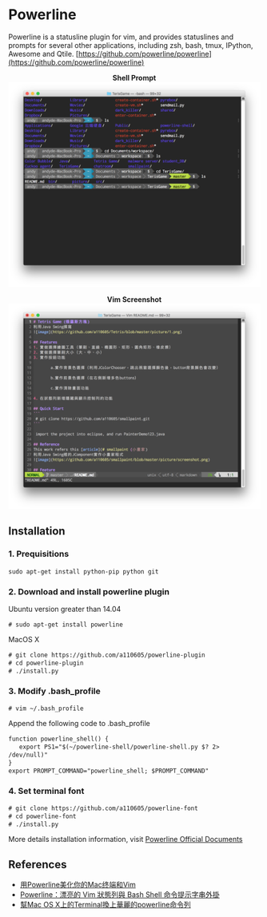 # Powerline 
Powerline is a statusline plugin for vim, and provides statuslines and prompts for several other applications, including zsh, bash, tmux, IPython, Awesome and Qtile.
[https://github.com/powerline/powerline](https://github.com/powerline/powerline)

<p align="center">
  <b> Shell Prompt </b><br>
<img src="https://github.com/a110605/powerline-plugin/blob/master/picture/shell.png">
</p>


<p align="center">
  <b> Vim Screenshot </b><br>
<img src="https://github.com/a110605/powerline-plugin/blob/master/picture/vim.png">
</p>



## Installation
### 1. Prequisitions
```
sudo apt-get install python-pip python git
```
### 2. Download and install powerline plugin


Ubuntu version greater than 14.04 

```
# sudo apt-get install powerline
```

MacOS X

```
# git clone https://github.com/a110605/powerline-plugin
# cd powerline-plugin
# ./install.py
```

### 3. Modify .bash_profile
```
# vim ~/.bash_profile
```

Append the following code to .bash_profile  

```
function powerline_shell() {
   export PS1="$(~/powerline-shell/powerline-shell.py $? 2> /dev/null)"
}
export PROMPT_COMMAND="powerline_shell; $PROMPT_COMMAND"
```

### 4. Set terminal font
```
# git clone https://github.com/a110605/powerline-font
# cd powerline-font
# ./install.py
```

More details installation information, visit [Powerline Official Documents](https://powerline.readthedocs.io/en/latest/) 

## References
- [用Powerline美化你的Mac终端和Vim](http://www.jianshu.com/p/68ef9d2e1653)
- [Powerline：漂亮的 Vim 狀態列與 Bash Shell 命令提示字串外掛](https://blog.gtwang.org/linux/powerline-adds-powerful-statuslines-and-prompts-to-vim-and-bash/)
- [幫Mac OS X上的Terminal換上華麗的powerline命令列](http://mjj.logdown.com/posts/241370-help-terminal-on-mac-os-x-for-gorgeous-powerline-on-the-command-line)




 

 
